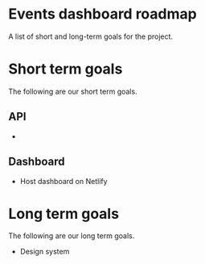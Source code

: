 # Events dashboard roadmap

A list of short and long-term goals for the project.

# Short term goals

The following are our short term goals.

## API

-

## Dashboard

- Host dashboard on Netlify

# Long term goals

The following are our long term goals.

- Design system

